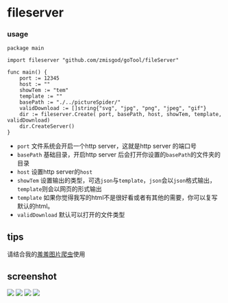 # fileserver

### usage
```
package main

import fileserver "github.com/zmisgod/goTool/fileServer"

func main() {
	port := 12345
	host := ""
	showTem := "tem"
	template := ""
	basePath := "./../pictureSpider/"
	validDownload := []string{"svg", "jpg", "png", "jpeg", "gif"}
	dir := fileserver.Create( port, basePath, host, showTem, template, validDownload)
	dir.CreateServer()
}
```
- `port` 文件系统会开启一个http server，这就是http server 的端口号
- `basePath` 基础目录，开启http server 后会打开你设置的`basePath`的文件夹的目录
- `host` 设置http server的`host`
- `showTem` 设置输出的类型，可选`json`与`template`，`json`会以`json`格式输出，`template`则会以网页的形式输出
- `template` 如果你觉得我写的html不是很好看或者有其他的需要，你可以复写默认的html。
- `validDownload` 默认可以打开的文件类型

## tips

请结合我的[羞羞图片爬虫](https://github.com/zmisgod/goSpider/tree/master/pictureSpider)使用

## screenshot

<img src="https://github.com/zmisgod/goTool/blob/master/img/fileserver/1.png">

<img src="https://github.com/zmisgod/goTool/blob/master/img/fileserver/2.png">

<img src="https://github.com/zmisgod/goTool/blob/master/img/fileserver/3.png">

<img src="https://github.com/zmisgod/goTool/blob/master/img/fileserver/4.png">